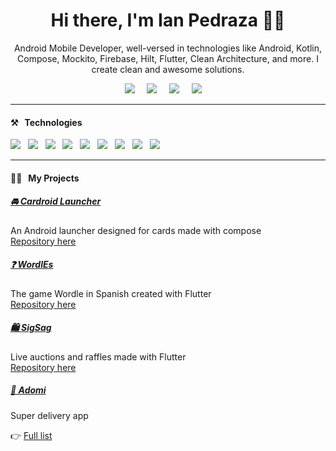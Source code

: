 <h1 align='center'>Hi there, I'm Ian Pedraza 🧑‍💻</h1>

<p align='center'>
   Android Mobile Developer, well-versed in technologies like Android, Kotlin, Compose, Mockito, Firebase, Hilt, Flutter, Clean Architecture, and more. I create clean and awesome solutions.
</p>

<p align='center'>
  <a href="https://ianpedraza.com/"><img src="https://img.shields.io/badge/website-%23006CFF.svg?&style=for-the-badge&logo=google-chrome&logoColor=white" /></a>&nbsp;&nbsp;&nbsp;&nbsp;
  <a href="https://twitter.com/ianpedrazac"><img src="https://img.shields.io/badge/twitter-%231DA1F2.svg?&style=for-the-badge&logo=twitter&logoColor=white" /></a>&nbsp;&nbsp;&nbsp;&nbsp;
  <a href="https://www.linkedin.com/in/ianpedraza"><img src="https://img.shields.io/badge/linkedin-%230077B5.svg?&style=for-the-badge&logo=linkedin&logoColor=white" /></a>&nbsp;&nbsp;&nbsp;&nbsp;
  <a href="mailto:dev@ianpedraza.com?subject=Hola%20Ian"><img src="https://img.shields.io/badge/gmail-%23D14836.svg?&style=for-the-badge&logo=gmail&logoColor=white" /></a>&nbsp;&nbsp;&nbsp;&nbsp;
</p>

<hr>

<h4>⚒&nbsp;&nbsp;&nbsp;Technologies</h4>
<p >
  <img src="https://img.shields.io/badge/android%20-%234CB159.svg?&style=for-the-badge&logo=android&logoColor=white" />&nbsp;&nbsp;
  <img src="https://img.shields.io/badge/kotlin%20-%23F18608.svg?&style=for-the-badge&logo=kotlin&logoColor=white" />&nbsp;&nbsp;
  <img src="https://img.shields.io/badge/mockito%20-%234CB159.svg?&style=for-the-badge&logo=mockito&logoColor=white" />&nbsp;&nbsp;
  <img src="https://img.shields.io/badge/hilt%20-%234CB159.svg?&style=for-the-badge&logo=hilt&logoColor=white" />&nbsp;&nbsp;
  <img src="https://img.shields.io/badge/compose%20-%234CB159.svg?&style=for-the-badge&logo=compose&logoColor=white" />&nbsp;&nbsp;
  <img src="https://img.shields.io/badge/flutter%20-%235DC3EF.svg?&style=for-the-badge&logo=flutter&logoColor=white" />&nbsp;&nbsp;
  <img src="https://img.shields.io/badge/git%20-%23F05133.svg?&style=for-the-badge&logo=git&logoColor=white" />&nbsp;&nbsp;
  <img src="https://img.shields.io/badge/firebase%20-%23FFCB2D.svg?&style=for-the-badge&logo=firebase&logoColor=white" />&nbsp;&nbsp;
  <img src="https://img.shields.io/badge/github%20-%23000.svg?&style=for-the-badge&logo=github&logoColor=white" />&nbsp;&nbsp;
  </p>

<hr>

<h4>👨‍💻&nbsp;&nbsp;&nbsp;My Projects</h4>

<h5><a href="https://play.google.com/store/apps/details?id=com.cardroidlauncher.app">🚘 Cardroid Launcher</a></h5>
<p>An Android launcher designed for cards made with compose<br>
<a href="https://github.com/ianpedraza/cardroid-launcher">Repository here</a></p>

<h5><a href="https://wordles.online/">❓ WordlEs</a></h5>
<p>The game Wordle in Spanish created with Flutter <br>
<a href="https://github.com/ianpedraza/wordles">Repository here</a></p>

<h5><a href="https://play.google.com/store/apps/details?id=com.sigsag.app">🛍️ SigSag</a></h5>
<p>Live auctions and raffles made with Flutter<br>
<a href="https://github.com/ianpedraza/sigsag">Repository here</a></p>

<h5><a href="https://ianpedraza.com/adomi/">🛵 Adomi</a></h5>
<p>Super delivery app<br>

<p>👉 <a href="https://ianpedraza.com/">Full list</a></p>
